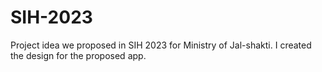 # SIH-2023
Project idea we proposed in SIH 2023 for Ministry of Jal-shakti. I created the design for the proposed app. 

